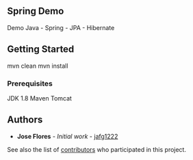 ## Spring Demo

Demo Java - Spring - JPA - Hibernate

## Getting Started

mvn clean
mvn install

### Prerequisites

JDK 1.8
Maven
Tomcat

## Authors

* **Jose Flores** - *Initial work* - [jafg1222](https://github.com/jafg1222)

See also the list of [contributors](https://github.com/your/project/contributors) who participated in this project.



